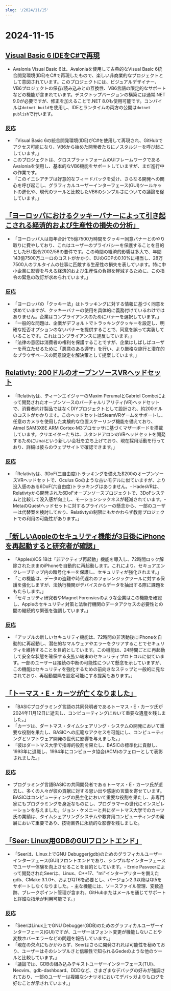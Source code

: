```yaml
---
slug: '/2024/11/15'
---
```


# 2024-11-15

## [Visual Basic 6 IDEをC#で再現](https://github.com/BAndysc/AvaloniaVisualBasic6)

- Avalonia Visual Basic 6は、Avaloniaを使用して古典的なVisual Basic 6統合開発環境(IDE)をC#で再現したもので、楽しい非商業的なプロジェクトとして意図されています。このプロジェクトには、ビジュアルデザイナー、VB6プロジェクトの保存/読み込みとの互換性、VB6言語の限定的なサポートなどの機能が含まれています。デスクトップバージョンの構築には通常.NET 9.0が必要ですが、修正を加えることで.NET 8.0も使用可能です。コンパイルは`dotnet build`を使用し、IDEとランタイムの両方の公開は`dotnet publish`で行います。

### [反応](https://news.ycombinator.com/item?id=42141587)

- 「Visual Basic 6の統合開発環境(IDE)がC#を使用して再現され、GitHubでアクセス可能になり、VB6から始めた開発者たちにノスタルジーを呼び起こしています。」
- このプロジェクトは、クロスプラットフォームのUIフレームワークであるAvaloniaを使用し、基本的なVB6機能をサポートしていますが、まだ進行中の作業です。
- 「このイニシアチブは好意的なフィードバックを受け、さらなる開発への関心を呼び起こし、グラフィカルユーザーインターフェース(GUI)ツールキットの進化や、現代のツールと比較したVB6のシンプルさについての議論を促しています。」

## [「ヨーロッパにおけるクッキーバナーによって引き起こされる経済的および生産性の損失の分析」](https://legiscope.com/blog/hidden-productivity-drain-cookie-banners.html)

- 「ヨーロッパ人は毎年合計で5億7500万時間をクッキー同意バナーとのやり取りに費やしており、これはユーザーのプライバシーを保護することを目的としたEU指令2002/58の要件です。この時間の経済的影響は多大で、年間143億7500万ユーロのコストがかかり、EUのGDPの0.10%に相当し、28万7500人のフルタイムの仕事に匹敵する生産性の損失を表しています。特に中小企業に影響を与える経済的および生産性の負担を軽減するために、この指令の緊急の改訂が求められています。」

### [反応](https://news.ycombinator.com/item?id=42141843)

- 「ヨーロッパの「クッキー法」はトラッキングに対する情報に基づく同意を求めていますが、クッキーバナーの使用を具体的に義務付けているわけではありません。企業はコンプライアンスのためにバナーを選択しています。」
- 「一般的な問題は、企業がデフォルトでトラッキングクッキーを設定し、明確な拒否オプションのないバナーを提供することで、同意を誤って実装していることです。これはコンプライアンスに違反しています。」
- 「法律の意図は消費者の権利を保護することですが、企業はしばしばユーザーを苛立たせるために「悪意のある遵守」を行い、より厳格な施行と潜在的なブラウザベースの同意設定を解決策として提案しています。」

## [Relativty: 200ドルのオープンソースVRヘッドセット](https://www.relativty.com/)

- 「Relativtyは、ティーンエイジャーのMaxim PerumalとGabriel Combeによって開発されたオープンソースのバーチャルリアリティ(VR)ヘッドセットで、消費者向け製品ではなくDIYプロジェクトとして設計され、約200ドルのコストがかかります。このヘッドセットはSteamVRゲームをサポートし、任意のカメラを使用した実験的な位置スケーリング機能を備えており、Atmel SAM3X8E ARM Cortex-M3プロセッサに基づくマザーボードを搭載しています。クリエイターたちは、スタンドアロンのVRヘッドセットを開発するためにUnaiという新しい会社を立ち上げており、現在採用活動を行っており、詳細は彼らのウェブサイトで確認できます。」

### [反応](https://news.ycombinator.com/item?id=42143269)

- 「Relativtyは、3DoF(三自由度)トラッキングを備えた$200のオープンソースVRヘッドセットで、Oculus Goのような古いモデルに似ていますが、より没入感のある6DoF(六自由度)トラッキングはありません。- HadesVRは、Relativtyから開発された6DoFオープンソースプロジェクトで、3DoFシステムと比較して没入感が向上し、モーションシックネスが軽減されています。- MetaのQuestヘッドセットに対するプライバシーの懸念から、一部のユーザーは代替案を検討しており、Relativtyの制限にもかかわらず教育プロジェクトでの利用の可能性があります。」

## [「新しいAppleのセキュリティ機能が3日後にiPhoneを再起動すると研究者が確認」](https://techcrunch.com/2024/11/14/new-apple-security-feature-reboots-iphones-after-3-days-researchers-confirm/)

- 「AppleのiOS 18は「非アクティブ再起動」機能を導入し、72時間ロック解除されたままのiPhoneを自動的に再起動します。これにより、セキュアエンクレーブチップ内の暗号化キーを保護し、セキュリティが強化されます。」
- 「この機能は、データの盗難や時代遅れのフォレンジックツールに対する保護を強化しますが、法執行機関がデバイスからデータを抽出する際に課題をもたらします。」
- 「セキュリティ研究者やMagnet Forensicsのような企業はこの機能を確認し、Appleのセキュリティ対策と法執行機関のデータアクセスの必要性との間の継続的な緊張を強調しています。」

### [反応](https://news.ycombinator.com/item?id=42143265)

- 「アップルの新しいセキュリティ機能は、72時間の非活動後にiPhoneを自動的に再起動し、潜在的なマルウェアやエラーをクリアすることでセキュリティを維持することを目的としています。この機能は、24時間ごとに再起動して安全な状態を確保する支払い端末のセキュリティプロトコルに似ています。一部のユーザーは接続の中断の可能性について懸念を示していますが、この機能はセキュリティを強化するための前向きなステップと一般的に見なされており、再起動間隔を設定可能にする提案もあります。」

## [「トーマス・E・カーツが亡くなりました」](https://computerhistory.org/blog/in-memoriam-thomas-e-kurtz-1928-2024/)

- 「BASICプログラミング言語の共同発明者であるトーマス・E・カーツ氏が2024年11月12日に逝去し、コンピューティングにおいて重要な遺産を残しました。」
- 「カーツは、ダートマス・タイムシェアリング・システムの開発において重要な役割を果たし、BASICへの広範なアクセスを可能にし、コンピューティングとソフトウェア開発の世代に影響を与えました。」
- 「彼はダートマス大学で指導的役割を果たし、BASICの標準化に貢献し、1993年に退職し、1994年にコンピュータ協会(ACM)のフェローとして表彰されました。」

### [反応](https://news.ycombinator.com/item?id=42141761)

- プログラミング言語BASICの共同開発者であるトーマス・E・カーツ氏が逝去し、多くの人々が彼の貢献に対する思い出や感謝の言葉を寄せています。BASICはコンピューティングの民主化において重要な役割を果たし、非専門家にもプログラミングを身近なものにし、プログラマーの世代にインスピレーションを与えました。ジョン・ケメニーと共にダートマス大学でのカーツ氏の業績は、タイムシェアリングシステムや教育用コンピューティングの発展において重要であり、技術業界に永続的な影響を残しました。

## [「Seer: Linux用GDBのGUIフロントエンド」](https://github.com/epasveer/seer)

- 「Seerは、Linux上でGNU Debugger(gdb)のためのグラフィカルユーザーインターフェース(GUI)フロントエンドであり、シンプルなインターフェースでユーザー体験を向上させることを目的としています。- Ernie Pasveerによって開発されたSeerは、Linux、C++17、"mi"インタープリターを備えたgdb、CMake 3.1.0+、およびQT6を必要とし、バージョン2.3以降はQt5をサポートしなくなりました。- 主な機能には、ソースファイル管理、変数追跡、ブレークポイント管理が含まれ、GitHubまたはメールを通じてサポートと詳細な指示が利用可能です。」

### [反応](https://news.ycombinator.com/item?id=42146338)

- 「SeerはLinux上でGNU Debugger(GDB)のためのグラフィカルユーザーインターフェース(GUI)ですが、ユーザーはフォント変更が機能しないことや変数ホバーエラーなどの問題を報告しています。」
- 「現在の欠点にもかかわらず、Seerはさらに開発されれば可能性を秘めており、ユーザーはそのシンプルさと信頼性で知られるGedeのような他のツールと比較しています。」
- 「議論では、GDBの組み込みテキストユーザーインターフェース(TUI)、Neovim、gdb-dashboard、DDDなど、さまざまなデバッグの好みが強調されており、一部のユーザーは複雑なシナリオにおいてデバッガよりもログを好むことが示されています。」

<head>
  <meta property="og:title" content="Visual Basic 6 IDEをC#で再現" />
  <meta property="og:type" content="website" />
  <meta property="og:image" content="https://og.cho.sh/api/og/?title=Visual%20Basic%206%20IDE%E3%82%92C%23%E3%81%A7%E5%86%8D%E7%8F%BE&subheading=2024%E5%B9%B411%E6%9C%8815%E6%97%A5%E9%87%91%E6%9B%9C%E6%97%A5%3A%20%E3%83%8F%E3%83%83%E3%82%AB%E3%83%BC%E3%83%8B%E3%83%A5%E3%83%BC%E3%82%B9%E3%81%BE%E3%81%A8%E3%82%81" />
</head>
